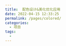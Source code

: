 ```yaml
---
title:  配色设计&美化优化应用
date: 2022-04-15 12:33:25
permalink: /pages/colored/
categories:
  - 项目
tags:
  - 
---
```

 
